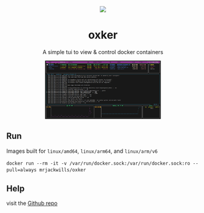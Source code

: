 
<p align="center">
	<img src='https://raw.githubusercontent.com/mrjackwills/oxker/main/.github/logo.svg' width='100px'/>
	<h1 align="center">oxker</h1>
	<div  align="center">
		A simple tui to view & control docker containers
	</div>
</p>

<p align="center">
	<a href="https://raw.githubusercontent.com/mrjackwills/oxker/main/.github/screenshot_01.png" target='_blank' rel='noopener noreferrer'>
		<img src='https://raw.githubusercontent.com/mrjackwills/oxker/main/.github/screenshot_01.png' width='60%'/>
	</a>
</p>

## Run

Images built for `linux/amd64`, `linux/arm64`, and `linux/arm/v6`

`docker run --rm -it -v /var/run/docker.sock:/var/run/docker.sock:ro --pull=always mrjackwills/oxker`

## Help

visit the <a href="https://github.com/mrjackwills/oxker" target='_blank' rel='noopener noreferrer'>Github repo</a>